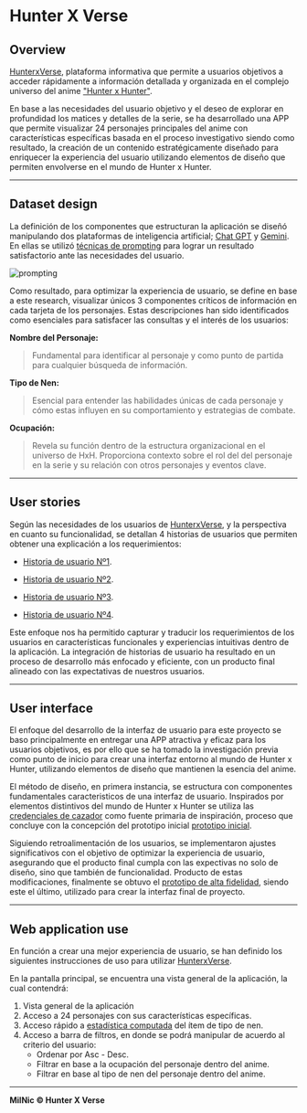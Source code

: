 
# Hunter X Verse
## Overview

[HunterxVerse](http://localhost:3000), plataforma informativa que permite a usuarios objetivos a acceder rápidamente a información detallada y organizada en el complejo universo del anime ["Hunter x Hunter"](https://es.wikipedia.org/wiki/Hunter_%C3%97_Hunter).

En base a las necesidades del usuario objetivo y el deseo de explorar en profundidad los matices y detalles de la serie, se ha desarrollado una APP que permite visualizar 24 personajes principales del anime con características específicas basada en el proceso investigativo siendo como resultado, la creación de un contenido estratégicamente diseñado para enriquecer la experiencia del usuario utilizando elementos de diseño que permiten envolverse en el mundo de Hunter x Hunter.

***

## Dataset design

La definición de los componentes que estructuran la aplicación se diseñó manipulando dos plataformas de inteligencia artificial; [Chat GPT](https://openai.com/chatgpt) y [Gemini](https://gemini.google.com/app). En ellas se utilizó [técnicas de prompting](https://learnprompting.org/es/docs/intro) para lograr un resultado satisfactorio ante las necesidades del usuario.

![prompting](https://i.ibb.co/nzcj8cf/Whats-App-Image-2024-04-02-at-00-57-53.jpg)

Como resultado, para optimizar la experiencia de usuario, se define en base a este research, visualizar únicos 3 componentes críticos de información en cada tarjeta de los personajes. 
Estas descripciones han sido identificados como esenciales para satisfacer las consultas y el interés de los usuarios:

**Nombre del Personaje:**
> Fundamental para identificar al personaje y como punto de partida para cualquier búsqueda de información. 

**Tipo de Nen:**

> Esencial para entender las habilidades únicas de cada personaje y cómo estas influyen en su comportamiento y estrategias de combate.

**Ocupación:**

> Revela su función dentro de la estructura organizacional en el universo de HxH. Proporciona contexto sobre el rol del del personaje en la serie y su relación con otros personajes y eventos clave.


***

## User stories 

Según las necesidades de los usuarios de [HunterxVerse](http://localhost:3000), y la perspectiva en cuanto su funcionalidad, se detallan 4 historias de usuarios que permiten obtener una explicación a los requerimientos:

 
* [Historia de usuario Nº1](https://docs.google.com/document/d/1v2muuZXOKxrelo2yIPBQc5fILdFWjPp1_wbJk3ecUEI/edit).

* [Historia de usuario Nº2](https://docs.google.com/document/d/1rGLcPoCOBL9trLHuwJTy9MUkD6gSU5zsyIuzszQMWNM/edit#heading=h.8w5y5uhmie2a).

* [Historia de usuario Nº3](https://docs.google.com/document/d/11WLqt38r5q2c5ZTzPR82NmNhJ8B3qL5XQbCQd5V6mF4/edit).

* [Historia de usuario Nº4](https://docs.google.com/document/d/12QlJwmcYs10GeZy_1TwMqsRPbyle6XM3DbcfGcA_gNE/edit).

Este enfoque nos ha permitido capturar y traducir los requerimientos de los usuarios en características funcionales y experiencias intuitivas dentro de la aplicación. La integración de historias de usuario ha resultado en un proceso de desarrollo más enfocado y eficiente, con un producto final alineado con las expectativas de nuestros usuarios.


***
## User interface

El enfoque del desarrollo de la interfaz de usuario para este proyecto se baso principalmente en entregar una APP atractiva y eficaz para los usuarios objetivos, es por ello que se ha tomado la investigación previa como punto de inicio para crear una interfaz entorno al mundo de Hunter x Hunter, utilizando elementos de diseño que mantienen la esencia del anime.

El método de diseño, en primera instancia, se estructura con componentes fundamentales caracteristicos de una interfaz de usuario. Inspirados por elementos distintivos del mundo de Hunter x Hunter se utiliza las [credenciales de cazador](https://i.ibb.co/ZhrKktn/latest-cb-20141224004916-path-prefix-es.png) como fuente primaria de inspiración, proceso que concluye con la concepción del prototipo inicial [prototipo inicial](https://drive.google.com/file/d/1rUd1QeUAItrzfP938grpAzSVZ9C03-T6/view?usp=sharing).

Siguiendo retroalimentación de los usuarios, se implementaron ajustes significativos con el objetivo de optimizar la experiencia de usuario, asegurando que el producto final cumpla con las expectivas no solo de diseño, sino que también de funcionalidad. Producto de estas modificaciones, finalmente se obtuvo el [prototipo de alta fidelidad](https://drive.google.com/file/d/1mZESr8XMN2Drju59XUG7YYiPEWFDhVW_/view?usp=sharing), siendo este el último, utilizado para crear la interfaz final de proyecto.

***
## Web application use
En función a crear una mejor experiencia de usuario, se han definido los siguientes instrucciones de uso para utilizar [HunterxVerse](http://localhost:3000).

En la pantalla principal, se encuentra una vista general de la aplicación, la cual contendrá:

1. Vista general de la aplicación
2. Acceso a 24 personajes con sus características específicas.
3. Acceso rápido a [estadística computada](http://localhost:3000/#stats-section) del ítem de tipo de nen.
4. Acceso a barra de filtros, en donde se podrá manipular de acuerdo al criterio del usuario:
    * Ordenar por Asc - Desc. 
    * Filtrar en base a la ocupación del personaje dentro del anime. 
    * Filtrar en base al tipo de nen del personaje dentro del anime. 

***

**MilNic &copy; Hunter X Verse**
